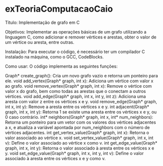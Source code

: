 # exTeoriaComputacaoCaio

Título: Implementação de grafo em C

Objetivos: Implementar as operações básicas de um grafo utilizando a linguagem C, como adicionar e remover vértices e arestas, obter o valor de um vértice ou aresta, entre outras.

Instalação: Para executar o código, é necessário ter um compilador C instalado na máquina, como o GCC, CodeBlocks.

Como usar: O código implementa as seguintes funções:

Graph* create_graph(): Cria um novo grafo vazio e retorna um ponteiro para ele.
void add_vertex(Graph* graph, int x): Adiciona um vértice com valor x ao grafo.
void remove_vertex(Graph* graph, int x): Remove o vértice com valor x do grafo, bem como todas as arestas que o conectam a outros vértices.
void add_edge(Graph* graph, int x, int y, int z): Adiciona uma aresta com valor z entre os vértices x e y.
void remove_edge(Graph* graph, int x, int y): Remove a aresta entre os vértices x e y.
int adjacent(Graph* graph, int x, int y): Retorna 1 se existe uma aresta entre os vértices x e y, ou 0 caso contrário.
int* neighbors(Graph* graph, int x, int* num_neighbors): Retorna um ponteiro para um vetor com os valores dos vértices adjacentes a x, e atualiza a variável apontada por num_neighbors com o número de vértices adjacentes.
int get_vertex_value(Graph* graph, int x): Retorna o valor associado ao vértice x.
void set_vertex_value(Graph* graph, int x, int v): Define o valor associado ao vértice x como v.
int get_edge_value(Graph* graph, int x, int y): Retorna o valor associado à aresta entre os vértices x e y.
void set_edge_value(Graph* graph, int x, int y, int v): Define o valor associado à aresta entre os vértices x e y como v.
